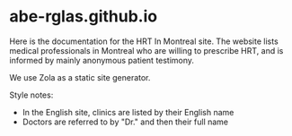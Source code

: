# abe-rglas.github.io

Here is the documentation for the HRT In Montreal site. The website lists medical professionals in Montreal who are willing to prescribe HRT, and is informed by mainly anonymous patient testimony. 

We use Zola as a static site generator.

Style notes:
* In the English site, clinics are listed by their English name
* Doctors are referred to by "Dr." and then their full name
